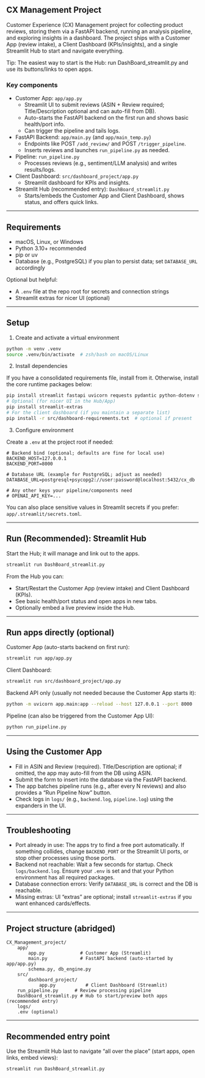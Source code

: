 ## CX Management Project

Customer Experience (CX) Management project for collecting product reviews, storing them via a FastAPI backend, running an analysis pipeline, and exploring insights in a dashboard. The project ships with a Customer App (review intake), a Client Dashboard (KPIs/insights), and a single Streamlit Hub to start and navigate everything.

Tip: The easiest way to start is the Hub: run DashBoard_streamlit.py and use its buttons/links to open apps.

### Key components
- Customer App: `app/app.py`
	- Streamlit UI to submit reviews (ASIN + Review required; Title/Description optional and can auto-fill from DB).
	- Auto-starts the FastAPI backend on the first run and shows basic health/port info.
	- Can trigger the pipeline and tails logs.
- FastAPI Backend: `app/main.py` (and `app/main_temp.py`)
	- Endpoints like POST `/add_review/` and POST `/trigger_pipeline`.
	- Inserts reviews and launches `run_pipeline.py` as needed.
- Pipeline: `run_pipeline.py`
	- Processes reviews (e.g., sentiment/LLM analysis) and writes results/logs.
- Client Dashboard: `src/dashboard_project/app.py`
	- Streamlit dashboard for KPIs and insights.
- Streamlit Hub (recommended entry): `DashBoard_streamlit.py`
	- Starts/embeds the Customer App and Client Dashboard, shows status, and offers quick links.

---

## Requirements
- macOS, Linux, or Windows
- Python 3.10+ recommended
- pip or uv
- Database (e.g., PostgreSQL) if you plan to persist data; set `DATABASE_URL` accordingly

Optional but helpful:
- A `.env` file at the repo root for secrets and connection strings
- Streamlit extras for nicer UI (optional)

---

## Setup
1) Create and activate a virtual environment

```bash
python -m venv .venv
source .venv/bin/activate  # zsh/bash on macOS/Linux
```

2) Install dependencies

If you have a consolidated requirements file, install from it. Otherwise, install the core runtime packages below:

```bash
pip install streamlit fastapi uvicorn requests pydantic python-dotenv sqlalchemy psycopg2-binary
# Optional (for nicer UI in the Hub/App)
pip install streamlit-extras
# For the client dashboard (if you maintain a separate list)
pip install -r src/dashboard-requirements.txt  # optional if present
```

3) Configure environment

Create a `.env` at the project root if needed:

```env
# Backend bind (optional; defaults are fine for local use)
BACKEND_HOST=127.0.0.1
BACKEND_PORT=8000

# Database URL (example for PostgreSQL; adjust as needed)
DATABASE_URL=postgresql+psycopg2://user:password@localhost:5432/cx_db

# Any other keys your pipeline/components need
# OPENAI_API_KEY=...
```

You can also place sensitive values in Streamlit secrets if you prefer: `app/.streamlit/secrets.toml`.

---

## Run (Recommended): Streamlit Hub

Start the Hub; it will manage and link out to the apps.

```bash
streamlit run DashBoard_streamlit.py
```

From the Hub you can:
- Start/Restart the Customer App (review intake) and Client Dashboard (KPIs).
- See basic health/port status and open apps in new tabs.
- Optionally embed a live preview inside the Hub.

---

## Run apps directly (optional)

Customer App (auto-starts backend on first run):
```bash
streamlit run app/app.py
```

Client Dashboard:
```bash
streamlit run src/dashboard_project/app.py
```

Backend API only (usually not needed because the Customer App starts it):
```bash
python -m uvicorn app.main:app --reload --host 127.0.0.1 --port 8000
```

Pipeline (can also be triggered from the Customer App UI):
```bash
python run_pipeline.py
```

---

## Using the Customer App
- Fill in ASIN and Review (required). Title/Description are optional; if omitted, the app may auto-fill from the DB using ASIN.
- Submit the form to insert into the database via the FastAPI backend.
- The app batches pipeline runs (e.g., after every N reviews) and also provides a “Run Pipeline Now” button.
- Check logs in `logs/` (e.g., `backend.log`, `pipeline.log`) using the expanders in the UI.

---

## Troubleshooting
- Port already in use: The apps try to find a free port automatically. If something collides, change `BACKEND_PORT` or the Streamlit UI ports, or stop other processes using those ports.
- Backend not reachable: Wait a few seconds for startup. Check `logs/backend.log`. Ensure your `.env` is set and that your Python environment has all required packages.
- Database connection errors: Verify `DATABASE_URL` is correct and the DB is reachable.
- Missing extras: UI “extras” are optional; install `streamlit-extras` if you want enhanced cards/effects.

---

## Project structure (abridged)

```
CX_Management_project/
	app/
		app.py             # Customer App (Streamlit)
		main.py            # FastAPI backend (auto-started by app/app.py)
		schema.py, db_engine.py
	src/
		dashboard_project/
			app.py           # Client Dashboard (Streamlit)
	run_pipeline.py      # Review processing pipeline
	DashBoard_streamlit.py # Hub to start/preview both apps (recommended entry)
	logs/
	.env (optional)
```

---

## Recommended entry point

Use the Streamlit Hub last to navigate “all over the place” (start apps, open links, embed views):

```bash
streamlit run DashBoard_streamlit.py
```
